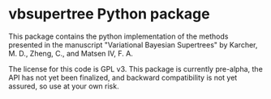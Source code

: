 # vbsupertree Python package

This package contains the python implementation of 
the methods presented in the manuscript 
"Variational Bayesian Supertrees" 
by Karcher, M. D., Zheng, C., and Matsen IV, F. A.

The license for this code is GPL v3.
This package is currently pre-alpha,
the API has not yet been finalized,
and backward compatibility is not yet assured,
so use at your own risk.
